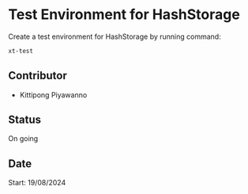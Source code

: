 # Test Environment for HashStorage

Create a test environment for HashStorage by running command:

```bash
xt-test
```

## Contributor
- Kittipong Piyawanno

## Status
On going

## Date
Start: 19/08/2024